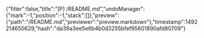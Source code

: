 {"filter":false,"title":"[P] /README.md","undoManager":{"mark":-1,"position":-1,"stack":[]},"preview":{"path":"/README.md","previewer":"preview.markdown"},"timestamp":1492214650629,"hash":"da39a3ee5e6b4b0d3255bfef95601890afd80709"}